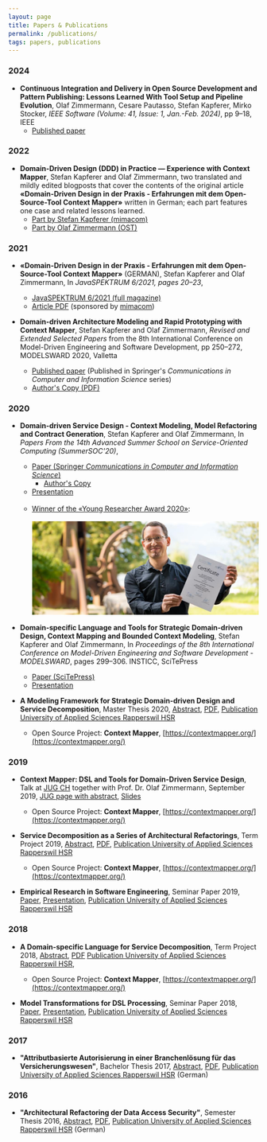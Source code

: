 ```yaml
---
layout: page
title: Papers & Publications
permalink: /publications/
tags: papers, publications
---
```


### 2024

* **Continuous Integration and Delivery in Open Source Development and Pattern Publishing: Lessons Learned With Tool Setup and Pipeline Evolution**, Olaf Zimmermann, Cesare Pautasso, Stefan Kapferer, Mirko Stocker, _IEEE Software (Volume: 41, Issue: 1, Jan.-Feb. 2024)_, pp 9–18, IEEE
   * [Published paper](https://doi.org/10.1109/MS.2023.3322312)

### 2022

* **Domain-Driven Design (DDD) in Practice — Experience with Context Mapper**, Stefan Kapferer
  and Olaf Zimmermann, two translated and mildly edited blogposts that cover the contents of the original article 
  **«Domain-Driven Design in der Praxis - Erfahrungen mit dem Open-Source-Tool Context Mapper»** written in German; 
  each part features one case and related lessons learned.
   * [Part by Stefan Kapferer (mimacom)](https://blog.mimacom.com/ddd-and-context-mapper-experience/)
   * [Part by Olaf Zimmermann (OST)](https://ozimmer.ch/modeling/2022/11/23/ContextMapperInsights.html)

### 2021

* **«Domain-Driven Design in der Praxis - Erfahrungen mit dem Open-Source-Tool Context Mapper»** (GERMAN), Stefan Kapferer
  and Olaf Zimmermann, In _JavaSPEKTRUM 6/2021, pages 20–23_,
   * [JavaSPEKTRUM 6/2021 (full magazine)](https://webreader.javaspektrum.de/de/profiles/4967c6d5eae1-javaspektrum/editions/javaspektrum-06-2021)
   * [Article PDF](https://contextmapper.org/media/SD-00-Java-06-SP-Kapferer-Zimmermann.pdf) (sponsored by [mimacom](https://www.mimacom.com/))

* **Domain-driven Architecture Modeling and Rapid Prototyping with Context Mapper**, Stefan Kapferer
  and Olaf Zimmermann, _Revised and Extended Selected Papers_ from the 8th International Conference on Model-Driven Engineering and Software Development, pp 250–272, MODELSWARD 2020, Valletta
   * [Published paper](https://doi.org/10.1007/978-3-030-67445-8_11) (Published in Springer's _Communications in Computer and Information Science_ series)
   * [Author's Copy (PDF)](https://contextmapper.org/media/978-3-030-67445-8_11_AuthorsCopy.pdf)

### 2020

 * **Domain-driven Service Design - Context Modeling, Model Refactoring and Contract Generation**, Stefan Kapferer 
   and Olaf Zimmermann, In _Papers From the 14th Advanced Summer School on Service-Oriented Computing (SummerSOC'20)_, 
   * [Paper (Springer _Communications in Computer and Information Science_)](https://doi.org/10.1007/978-3-030-64846-6_11)
     * [Author's Copy](/media/SummerSoC-2020_Domain-driven-Service-Design_Authors-Copy.pdf)
   * [Presentation](/media/Stefan-Kapferer-presentation-summersoc-2020.pdf)
     <br/><br/>
   * [Winner of the «Young Researcher Award 2020»](https://www.ost.ch/de/studium/informatik/bachelor-informatik/news-aus-dem-studiengang-informatik/detail/stefan-kapferer-gewinnt-young-researcher-award):
     <br/><br/>![SummerSoC Young Researcher Award 2020 (Stefan Kapferer)](/media/young-researcher-award-2020.jpg)

 * **Domain-specific Language and Tools for Strategic Domain-driven Design, Context Mapping and Bounded Context Modeling**, Stefan Kapferer 
   and Olaf Zimmermann, In _Proceedings of the 8th International Conference on Model-Driven Engineering and Software Development - MODELSWARD_, 
   pages 299–306. INSTICC, SciTePress
   * [Paper (SciTePress)](https://doi.org/10.5220/0008910502990306)
   * [Presentation](https://contextmapper.org/media/ZIOSK-Modelsward-Paper-Presentation-v101p.pdf)

 * **A Modeling Framework for Strategic Domain-driven Design and Service Decomposition**, Master Thesis 2020, 
   [Abstract](https://contextmapper.org/media/HS19-MSE-Master-Thesis-Abstract-Stefan-Kapferer-SDDD-Modeling-Framework.pdf),
   [PDF](http://eprints.ost.ch/821/1/HS19-MSE-Master-Thesis-Report-PUBLIC-Stefan-Kapferer-SDDD-Modeling-Framework.pdf), 
   [Publication University of Applied Sciences Rapperswil HSR](http://eprints.ost.ch/821/)
   * Open Source Project: **Context Mapper**, [https://contextmapper.org/](https://contextmapper.org/)

### 2019

 * **Context Mapper: DSL and Tools for Domain-Driven Service Design**, Talk at [JUG CH](https://www.jug.ch/) together with Prof. Dr. Olaf Zimmermann, September 2019, 
   [JUG page with abstract](https://www.jug.ch/html/events/2019/context_mapper.html),
   [Slides](https://www.jug.ch/events/slides/190910_ContextMapperDDD_Slides.pdf)
   * Open Source Project: **Context Mapper**, [https://contextmapper.org/](https://contextmapper.org/)
   
 * **Service Decomposition as a Series of Architectural Refactorings**, Term Project 2019, 
   [Abstract](https://github.com/stefan-ka/papers-and-publications/raw/master/service-decomposition-as-a-series-of-architectural-refactorings/FS19-MSE-Stefan-Kapferer-Service-Decomposition-Architectural-Refactorings-Abstract.pdf),
   [PDF](https://github.com/stefan-ka/papers-and-publications/raw/master/service-decomposition-as-a-series-of-architectural-refactorings/FS19-MSE-Stefan-Kapferer-Service-Decomposition-Architectural-Refactorings.pdf), 
   [Publication University of Applied Sciences Rapperswil HSR](https://eprints.ost.ch/784/)
   * Open Source Project: **Context Mapper**, [https://contextmapper.org/](https://contextmapper.org/)

 * **Empirical Research in Software Engineering**,
   Seminar Paper 2019,
   [Paper](https://github.com/stefan-ka/papers-and-publications/raw/master/empirical-research-in-software-engineering/FS19_SKapferer_Empirical-Research-in-Software-Engineering-Paper.pdf), 
   [Presentation](https://github.com/stefan-ka/papers-and-publications/raw/master/empirical-research-in-software-engineering/FS19_SKapferer_Empirical-Research-in-Software-Engineering-Presentation.pdf),
   [Publication University of Applied Sciences Rapperswil HSR](https://eprints.ost.ch/820/)

### 2018

 * **A Domain-specific Language for Service Decomposition**, Term Project 2018, 
   [Abstract](https://github.com/stefan-ka/papers-and-publications/raw/master/a-dsl-for-service-decomposition/HS18-MSE-Stefan-Kapferer-A-DSL-for-Service-Decomposition-Abstract.pdf),
   [PDF](https://github.com/stefan-ka/papers-and-publications/raw/master/a-dsl-for-service-decomposition/HS18-MSE-Stefan-Kapferer-A-DSL-for-Service-Decomposition.pdf)
   [Publication University of Applied Sciences Rapperswil HSR](https://eprints.ost.ch/722/), 
   * Open Source Project: **Context Mapper**, [https://contextmapper.org/](https://contextmapper.org/)

 * **Model Transformations for DSL Processing**,
   Seminar Paper 2018,
   [Paper](https://stefan.kapferer.ch/model-transformations-for-dsl-processing), 
   [Presentation](https://github.com/stefan-ka/papers-and-publications/raw/master/model-transformations-for-dsl-processing/HS18_SKapferer_Model-Transformations-for-DSL-Processing-Presentation.pdf),
   [Publication University of Applied Sciences Rapperswil HSR](https://eprints.ost.ch/819/)

### 2017
 
 * **"Attributbasierte Autorisierung in einer Branchenlösung für das Versicherungswesen"**, 
   Bachelor Thesis 2017, 
   [Abstract](https://github.com/stefan-ka/papers-and-publications/raw/master/attribute-based-access-control-in-a-standard-software-for-the-insurance-sector/17_BA_Jost-Kapferer_Abstract.pdf),
   [PDF](https://github.com/stefan-ka/papers-and-publications/raw/master/attribute-based-access-control-in-a-standard-software-for-the-insurance-sector/FS2017-BA-EP-Jost-Kapferer-Attributbasierte-Autorisierung-in-einer-Branchenloesung-fuer-das-Versicherungswesen.pdf), 
   [Publication University of Applied Sciences Rapperswil HSR](https://eprints.ost.ch/602/) (German)
 
### 2016
 
 * **"Architectural Refactoring der Data Access Security"**, 
   Semester Thesis 2016, 
   [Abstract](https://github.com/stefan-ka/papers-and-publications/raw/master/architectural-refactoring-of-data-access-security/2_I_SA_S.Kapferer_H_2016.pdf),
   [PDF](https://github.com/stefan-ka/papers-and-publications/raw/master/architectural-refactoring-of-data-access-security/HS16-SA-EP-Kapferer-ArchitecturalRefactoringDataAccessSecurity.pdf), 
   [Publication University of Applied Sciences Rapperswil HSR](https://eprints.ost.ch/564/) (German)

